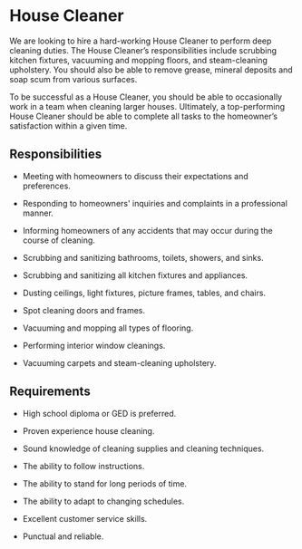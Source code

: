 # House Cleaner

We are looking to hire a hard-working House Cleaner to perform deep cleaning duties. The House Cleaner’s responsibilities include scrubbing kitchen fixtures, vacuuming and mopping floors, and steam-cleaning upholstery. You should also be able to remove grease, mineral deposits and soap scum from various surfaces.

To be successful as a House Cleaner, you should be able to occasionally work in a team when cleaning larger houses. Ultimately, a top-performing House Cleaner should be able to complete all tasks to the homeowner’s satisfaction within a given time.

## Responsibilities

* Meeting with homeowners to discuss their expectations and preferences.

* Responding to homeowners' inquiries and complaints in a professional manner.

* Informing homeowners of any accidents that may occur during the course of cleaning.

* Scrubbing and sanitizing bathrooms, toilets, showers, and sinks.

* Scrubbing and sanitizing all kitchen fixtures and appliances.

* Dusting ceilings, light fixtures, picture frames, tables, and chairs.

* Spot cleaning doors and frames.

* Vacuuming and mopping all types of flooring.

* Performing interior window cleanings.

* Vacuuming carpets and steam-cleaning upholstery.

## Requirements

* High school diploma or GED is preferred.

* Proven experience house cleaning.

* Sound knowledge of cleaning supplies and cleaning techniques.

* The ability to follow instructions.

* The ability to stand for long periods of time.

* The ability to adapt to changing schedules.

* Excellent customer service skills.

* Punctual and reliable.

